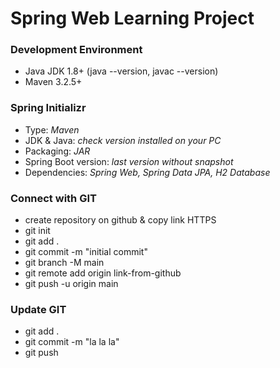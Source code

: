 <!--# Heading 1, ## Heading 2, ### Heading 3, **Bold**, *Italic* -->
# Spring Web Learning Project
### Development Environment
* Java JDK 1.8+ (java --version, javac --version)
* Maven 3.2.5+
### Spring Initializr
* Type: *Maven*
* JDK & Java: *check version installed on your PC*
* Packaging: *JAR*
* Spring Boot version: *last version without snapshot*
* Dependencies: *Spring Web, Spring Data JPA, H2 Database*
### Connect with GIT
* create repository on github & copy link HTTPS
* git init
* git add .
* git commit -m "initial commit"
* git branch -M main
* git remote add origin link-from-github
* git push -u origin main
### Update GIT
* git add .
* git commit -m "la la la"
* git push